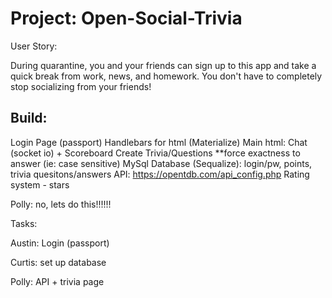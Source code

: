 # Project: Open-Social-Trivia 

User Story:

During quarantine, you and your friends can sign up to this app and take a quick break from work, news, and homework. You don't have to completely stop socializing from your friends!

## Build:
Login Page (passport)
Handlebars for html (Materialize)
    Main html: Chat (socket io) + Scoreboard 
    Create Trivia/Questions
    **force exactness to answer (ie: case sensitive)
MySql Database (Sequalize): login/pw, points, trivia quesitons/answers
API: https://opentdb.com/api_config.php
Rating system - stars

Polly: no, lets do this!!!!!!


Tasks:

Austin: Login (passport)

Curtis: set up database 

Polly: API + trivia page